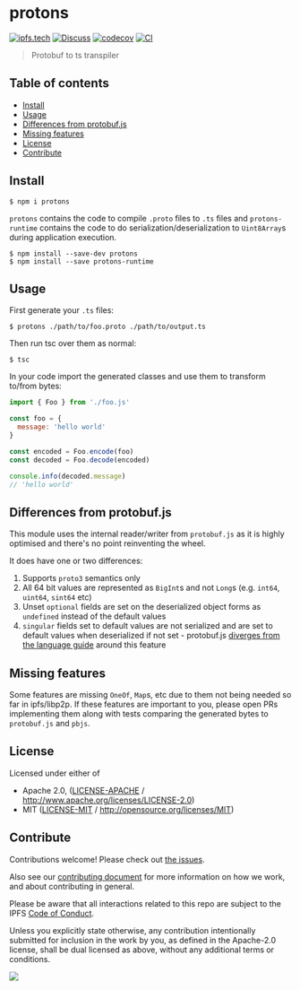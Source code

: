 # protons <!-- omit in toc -->

[![ipfs.tech](https://img.shields.io/badge/project-IPFS-blue.svg?style=flat-square)](https://ipfs.tech)
[![Discuss](https://img.shields.io/discourse/https/discuss.ipfs.tech/posts.svg?style=flat-square)](https://discuss.ipfs.tech)
[![codecov](https://img.shields.io/codecov/c/github/ipfs/protons.svg?style=flat-square)](https://codecov.io/gh/ipfs/protons)
[![CI](https://img.shields.io/github/actions/workflow/status/ipfs/protons/js-test-and-release.yml?branch=master\&style=flat-square)](https://github.com/ipfs/protons/actions/workflows/js-test-and-release.yml?query=branch%3Amaster)

> Protobuf to ts transpiler

## Table of contents <!-- omit in toc -->

- [Install](#install)
- [Usage](#usage)
- [Differences from protobuf.js](#differences-from-protobufjs)
- [Missing features](#missing-features)
- [License](#license)
- [Contribute](#contribute)

## Install

```console
$ npm i protons
```

`protons` contains the code to compile `.proto` files to `.ts` files and `protons-runtime` contains the code to do serialization/deserialization to `Uint8Array`s during application execution.

```console
$ npm install --save-dev protons
$ npm install --save protons-runtime
```

## Usage

First generate your `.ts` files:

```console
$ protons ./path/to/foo.proto ./path/to/output.ts
```

Then run tsc over them as normal:

```console
$ tsc
```

In your code import the generated classes and use them to transform to/from bytes:

```js
import { Foo } from './foo.js'

const foo = {
  message: 'hello world'
}

const encoded = Foo.encode(foo)
const decoded = Foo.decode(encoded)

console.info(decoded.message)
// 'hello world'
```

## Differences from protobuf.js

This module uses the internal reader/writer from `protobuf.js` as it is highly optimised and there's no point reinventing the wheel.

It does have one or two differences:

1. Supports `proto3` semantics only
2. All 64 bit values are represented as `BigInt`s and not `Long`s (e.g. `int64`, `uint64`, `sint64` etc)
3. Unset `optional` fields are set on the deserialized object forms as `undefined` instead of the default values
4. `singular` fields set to default values are not serialized and are set to default values when deserialized if not set - protobuf.js [diverges from the language guide](https://github.com/protobufjs/protobuf.js/issues/1468#issuecomment-745177012) around this feature

## Missing features

Some features are missing `OneOf`, `Map`s, etc due to them not being needed so far in ipfs/libp2p. If these features are important to you, please open PRs implementing them along with tests comparing the generated bytes to `protobuf.js` and `pbjs`.

## License

Licensed under either of

- Apache 2.0, ([LICENSE-APACHE](LICENSE-APACHE) / <http://www.apache.org/licenses/LICENSE-2.0>)
- MIT ([LICENSE-MIT](LICENSE-MIT) / <http://opensource.org/licenses/MIT>)

## Contribute

Contributions welcome! Please check out [the issues](https://github.com/ipfs/protons/issues).

Also see our [contributing document](https://github.com/ipfs/community/blob/master/CONTRIBUTING_JS.md) for more information on how we work, and about contributing in general.

Please be aware that all interactions related to this repo are subject to the IPFS [Code of Conduct](https://github.com/ipfs/community/blob/master/code-of-conduct.md).

Unless you explicitly state otherwise, any contribution intentionally submitted for inclusion in the work by you, as defined in the Apache-2.0 license, shall be dual licensed as above, without any additional terms or conditions.

[![](https://cdn.rawgit.com/jbenet/contribute-ipfs-gif/master/img/contribute.gif)](https://github.com/ipfs/community/blob/master/CONTRIBUTING.md)
